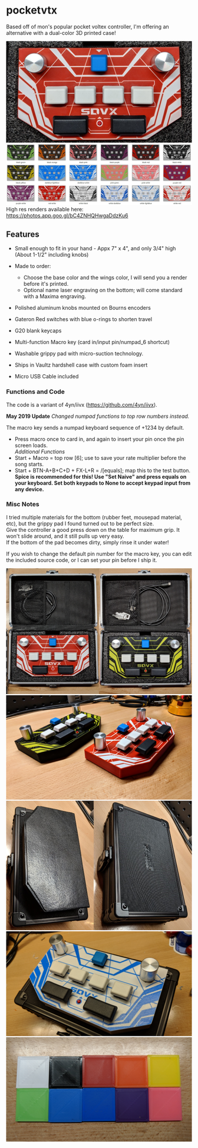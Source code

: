 # pocketvtx
Based off of mon's popular pocket voltex controller, I'm offering an alternative with a dual-color 3D printed case! 

![](img/1.jpg)
![](img/renders.JPG)  
High res renders available here: https://photos.app.goo.gl/bC4ZNHQHwgaDdzKu6

## Features
- Small enough to fit in your hand - Appx 7" x 4", and only 3/4" high (About 1-1/2" including knobs)
- Made to order:
  - Choose the base color and the wings color, I will send you a render before it's printed. 
  - Optional name laser engraving  on the bottom; will come standard with a Maxima engraving. 

- Polished aluminum knobs mounted on Bourns encoders
- Gateron Red switches with blue o-rings to shorten travel
- G20 blank keycaps
- Multi-function Macro key (card in/input pin/numpad_6 shortcut)
- Washable grippy pad with micro-suction technology. 
- Ships in Vaultz hardshell case with custom foam insert
- Micro USB Cable included

### Functions and Code
The code is a variant of 4yn/iivx (https://github.com/4yn/iivx). 

**May 2019 Update** *Changed numpad functions to top row numbers instead.*

The macro key sends a numpad keyboard sequence of +1234 by default.  
- Press macro once to card in, and again to insert your pin once the pin screen loads.  
*Additional Functions*  
- Start + Macro = top row [6]; use to save your rate multiplier before the song starts.  
- Start + BTN-A+B+C+D + FX-L+R = /[equals]; map this to the test button.  
**Spice is recommended for this! Use "Set Naive" and press equals on your keyboard. Set both keypads to None to accept keypad input from any device.**

### Misc Notes
I tried multiple materials for the bottom (rubber feet, mousepad material, etc), but the grippy pad I found turned out to be perfect size.  
Give the controller a good press down on the table for maximum grip. It won't slide around, and it still pulls up very easy.  
If the bottom of the pad becomes dirty, simply rinse it under water!  
  
If you wish to change the default pin number for the macro key, you can edit the included source code, or I can set your pin before I ship it.  
  
  
![](img/6-2.jpg)  
![](img/10.jpg)  
![](img/8-9.jpg)
![](img/White-Blue.jpg)
![](img/colors.jpg)  
